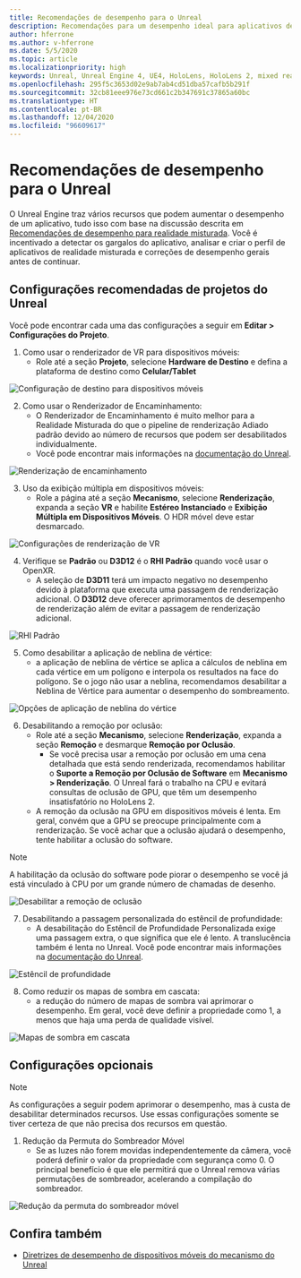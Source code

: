 ```yaml
---
title: Recomendações de desempenho para o Unreal
description: Recomendações para um desempenho ideal para aplicativos de realidade misturada no Unreal
author: hferrone
ms.author: v-hferrone
ms.date: 5/5/2020
ms.topic: article
ms.localizationpriority: high
keywords: Unreal, Unreal Engine 4, UE4, HoloLens, HoloLens 2, mixed reality, performance, optimization, settings, documentation
ms.openlocfilehash: 295f5c3653d02e9ab7ab4cd51dba57cafb5b291f
ms.sourcegitcommit: 32cb81eee976e73cd661c2b347691c37865a60bc
ms.translationtype: HT
ms.contentlocale: pt-BR
ms.lasthandoff: 12/04/2020
ms.locfileid: "96609617"
---
```

# <a name="performance-recommendations-for-unreal"></a>Recomendações de desempenho para o Unreal

O Unreal Engine traz vários recursos que podem aumentar o desempenho de um aplicativo, tudo isso com base na discussão descrita em [Recomendações de desempenho para realidade misturada](../platform-capabilities-and-apis/understanding-performance-for-mixed-reality.md). Você é incentivado a detectar os gargalos do aplicativo, analisar e criar o perfil de aplicativos de realidade misturada e correções de desempenho gerais antes de continuar.

## <a name="recommended-unreal-project-settings"></a>Configurações recomendadas de projetos do Unreal
Você pode encontrar cada uma das configurações a seguir em **Editar > Configurações do Projeto**.

1. Como usar o renderizador de VR para dispositivos móveis:
    * Role até a seção **Projeto**, selecione **Hardware de Destino** e defina a plataforma de destino como **Celular/Tablet**

![Configuração de destino para dispositivos móveis](images/unreal/performance-recommendations-img-01.png)

2. Como usar o Renderizador de Encaminhamento: 
    * O Renderizador de Encaminhamento é muito melhor para a Realidade Misturada do que o pipeline de renderização Adiado padrão devido ao número de recursos que podem ser desabilitados individualmente. 
    * Você pode encontrar mais informações na [documentação do Unreal](https://docs.unrealengine.com/Platforms/VR/DevelopVR/VRPerformance/index.html).

![Renderização de encaminhamento](images/unreal/performance-recommendations-img-04.png)

3. Uso da exibição múltipla em dispositivos móveis:
    * Role a página até a seção **Mecanismo**, selecione **Renderização**, expanda a seção **VR** e habilite **Estéreo Instanciado** e **Exibição Múltipla em Dispositivos Móveis**. O HDR móvel deve estar desmarcado.

![Configurações de renderização de VR](images/unreal/performance-recommendations-img-03.png)

4. Verifique se **Padrão** ou **D3D12** é o **RHI Padrão** quando você usar o OpenXR.
    * A seleção de **D3D11** terá um impacto negativo no desempenho devido à plataforma que executa uma passagem de renderização adicional. O **D3D12** deve oferecer aprimoramentos de desempenho de renderização além de evitar a passagem de renderização adicional.

![RHI Padrão](images/unreal/performance-recommendations-img-09.png)

5. Como desabilitar a aplicação de neblina de vértice: 
    * a aplicação de neblina de vértice se aplica a cálculos de neblina em cada vértice em um polígono e interpola os resultados na face do polígono. Se o jogo não usar a neblina, recomendamos desabilitar a Neblina de Vértice para aumentar o desempenho do sombreamento.

![Opções de aplicação de neblina do vértice](images/unreal/performance-recommendations-img-05.png)

6. Desabilitando a remoção por oclusão:
    * Role até a seção **Mecanismo**, selecione **Renderização**, expanda a seção **Remoção** e desmarque **Remoção por Oclusão**.
        + Se você precisa usar a remoção por oclusão em uma cena detalhada que está sendo renderizada, recomendamos habilitar o **Suporte a Remoção por Oclusão de Software** em **Mecanismo > Renderização**. O Unreal fará o trabalho na CPU e evitará consultas de oclusão de GPU, que têm um desempenho insatisfatório no HoloLens 2.
    * A remoção da oclusão na GPU em dispositivos móveis é lenta. Em geral, convém que a GPU se preocupe principalmente com a renderização. Se você achar que a oclusão ajudará o desempenho, tente habilitar a oclusão do software. 

> [!NOTE]
> A habilitação da oclusão do software pode piorar o desempenho se você já está vinculado à CPU por um grande número de chamadas de desenho.

![Desabilitar a remoção de oclusão](images/unreal/performance-recommendations-img-02.png)

7. Desabilitando a passagem personalizada do estêncil de profundidade:
    * A desabilitação do Estêncil de Profundidade Personalizada exige uma passagem extra, o que significa que ele é lento. A translucência também é lenta no Unreal. Você pode encontrar mais informações na [documentação do Unreal](https://docs.unrealengine.com/Engine/Performance/Guidelines/index.html).

![Estêncil de profundidade](images/unreal/performance-recommendations-img-06.png)

8. Como reduzir os mapas de sombra em cascata: 
    * a redução do número de mapas de sombra vai aprimorar o desempenho. Em geral, você deve definir a propriedade como 1, a menos que haja uma perda de qualidade visível. 

![Mapas de sombra em cascata](images/unreal/performance-recommendations-img-07.png)

## <a name="optional-settings"></a>Configurações opcionais

> [!NOTE]
> As configurações a seguir podem aprimorar o desempenho, mas à custa de desabilitar determinados recursos. Use essas configurações somente se tiver certeza de que não precisa dos recursos em questão.

1. Redução da Permuta do Sombreador Móvel
    * Se as luzes não forem movidas independentemente da câmera, você poderá definir o valor da propriedade com segurança como 0. O principal benefício é que ele permitirá que o Unreal remova várias permutações de sombreador, acelerando a compilação do sombreador.

![Redução da permuta do sombreador móvel](images/unreal/performance-recommendations-img-08.png)

## <a name="see-also"></a>Confira também
* [Diretrizes de desempenho de dispositivos móveis do mecanismo do Unreal]( https://docs.unrealengine.com/Platforms/Mobile/Performance/index.html)